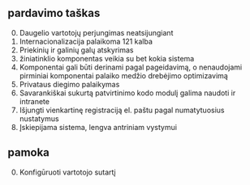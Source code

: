 ## pardavimo taškas

0. Daugelio vartotojų perjungimas neatsijungiant
1. Internacionalizacija palaikoma 121 kalba
2. Priekinių ir galinių galų atskyrimas
3. žiniatinklio komponentas veikia su bet kokia sistema
4. Komponentai gali būti derinami pagal pageidavimą, o nenaudojami pirminiai komponentai palaiko medžio drebėjimo optimizavimą
5. Privataus diegimo palaikymas
6. Savarankiškai sukurtą patvirtinimo kodo modulį galima naudoti ir intranete
7. Išjungti vienkartinę registraciją el. paštu pagal numatytuosius nustatymus
8. Įskiepijama sistema, lengva antriniam vystymui

## pamoka

0. Konfigūruoti vartotojo sutartį